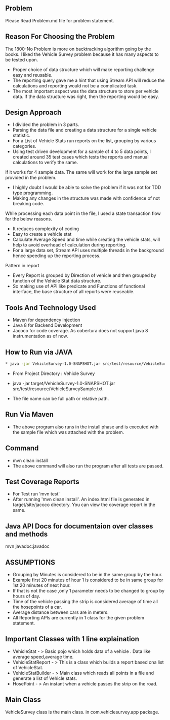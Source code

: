 Problem
------------------
Please Read Problem.md file for problem statement.

Reason For Choosing the Problem
-------------------------------
The 1800-No Problem is more on backtracking algorithm going by the books.
I liked the Vehicle Survey problem because it has many aspects to be tested upon.
* Proper choice of data structure which will make reporting challenge easy and reusable.
* The reporting query gave me a hint that using Stream API will reduce the calculations and reporting would not be a complicated task.
* The most important aspect was the data structure to store per vehicle data. If the data structure was right, then the reporting would be easy.

Design Approach
------------------
* I divided the problem in 3 parts.
* Parsing the data file and creating a data structure for a single vehicle statistic.
* For a List of Vehicle Stats run reports on the list, grouping by various categories.
* Using test driven development for a sample of 4 to 5 data points, I created around 35 test cases which tests the reports and manual calculations to verify the same.

If it works for 4 sample data. The same will work for the large sample set provided in the problem.

* I highly doubt I would be able to solve the problem if it was not for TDD type programming.
* Making any changes in the structure was made with confidence of not breaking code.


While processing each data point in the file, I used a state transaction flow for the below reasons.
* It reduces complexity of coding
* Easy to create a vehicle stat
* Calculate Average Speed and time while creating the vehicle stats, will help to avoid overhead of calculation during reporting.
* For a large data set, Stream API uses multiple threads in the background hence speeding up the reporting process.

Pattern in report
* Every Report is grouped by Direction of vehicle and then grouped by function of the Vehicle Stat data structure.
* So making use of API like predicate and Functions of functional interface, the base structure of all reports were reuseable.


Tools And Technology Used
-------------------------
* Maven for dependency injection
* Java 8 for Backend Development
* Jacoco for code coverage. As cobertura does not support java 8 instrumentation as of now.

How to Run via JAVA
-----------------
```sh
* java -jar VehicleSurvey-1.0-SNAPSHOT.jar src/test/resource/VehicleSurveySample.txt
```
* From Project Directory : Vehicle Survey
* java -jar target/VehicleSurvey-1.0-SNAPSHOT.jar src/test/resource/VehicleSurveySample.txt

* The file name can be full path or relative path.

Run Via Maven
----------------
* The above program also runs in the install phase and is executed with the sample file which was attached with the problem.

Command
----------
* mvn clean install
* The above command will also run the program after all tests are passed.

Test Coverage Reports
----------------------
* For Test run 'mvn test'
* After running 'mvn clean install'. An index.html file is generated in target/site/jacoco directory. You can view the coverage report in the same.

Java API Docs for documentaion over classes and methods
-------------
 mvn javadoc:javadoc

ASSUMPTIONS
---------------------------
* Grouping by Minutes is considered to be in the same group by the hour.
* Example first 20 minutes of hour 1 is considered to be in same group for 1st 20 minutes of next hour.
* If that is not the case ,only 1 parameter needs to be changed to group by hours of day.
* Time of the vehicle passing the strip is considered average of time all the hosepoints of a car.
* Average distance between cars are in meters.
* All Reporting APIs are currently in 1 class for the given problem statement.

Important Classes with 1 line explaination
-----------------------------------------
* VehicleStat - > Basic pojo which holds data of a vehicle . Data like average speed,average time.
* VehicleStatReport - > This is a class which builds a report based ona  list of VehicleStat.
* VehicleStatBuilder - > Main class which reads all points in a file and generate a list of Vehicle stats.
* HosePoint - > An instant when a vehicle passes the strip on the road.

Main Class
---------------------------------------
VehicleSurvey class is the main class. in com.vehiclesurvey.app package.
